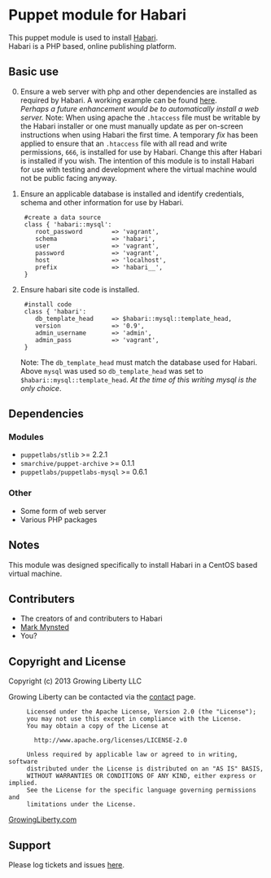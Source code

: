 Puppet module for Habari
==================================

This puppet module is used to install [Habari](http://habariproject.org "Habari").  
Habari is a PHP based, online publishing platform. 

Basic use
---------

0. Ensure a web server with php and other dependencies are installed as required by Habari.
   A working example can be found [here](https://github.com/mmynsted/vagrant-centos-php).  
   *Perhaps a future enhancement would be to automatically install a web server.*
   Note: When using apache the ``.htaccess`` file must be writable by the Habari installer or one must 
   manually update as per on-screen instructions when using Habari the first time.  A temporary 
   *fix* has been applied to ensure that an ``.htaccess`` file with all read and write permissions, ``666``, 
   is installed for use by Habari.  Change this after Habari is installed if you wish.  The intention of 
   this module is to install Habari for use with testing and development where the virtual machine would 
   not be public facing anyway.

0. Ensure an applicable database is installed and identify credentials, schema and other information 
   for use by Habari.

        #create a data source
        class { 'habari::mysql':
           root_password        => 'vagrant',
           schema               => 'habari',
           user                 => 'vagrant',
           password             => 'vagrant',
           host                 => 'localhost',
           prefix               => 'habari__',
        }

0. Ensure habari site code is installed.

        #install code
        class { 'habari':
           db_template_head     => $habari::mysql::template_head,
           version              => '0.9',
           admin_username       => 'admin',
           admin_pass           => 'vagrant',
        }
   Note: The ``db_template_head`` must match the database used for Habari.  Above ``mysql`` was used so 
   ``db_template_head`` was set to ``$habari::mysql::template_head``.  *At the time of this writing mysql is 
   the only choice*.
   

Dependencies
------------

### Modules

* ``puppetlabs/stlib``            >= 2.2.1
* ``smarchive/puppet-archive``    >= 0.1.1
* ``puppetlabs/puppetlabs-mysql`` >= 0.6.1


### Other

* Some form of web server 
* Various PHP packages

Notes
-----

This module was designed specifically to install Habari in a CentOS based virtual machine.

Contributers
------------

* The creators of and contributers to Habari
* [Mark Mynsted](https://github.com/mmynsted)
* You?

Copyright and License
---------------------

Copyright (c) 2013 Growing Liberty LLC

Growing Liberty can be contacted via the [contact](https://growingliberty.com/contact "contact us") page.

         Licensed under the Apache License, Version 2.0 (the "License");
         you may not use this except in compliance with the License.
         You may obtain a copy of the License at
         
           http://www.apache.org/licenses/LICENSE-2.0
         
         Unless required by applicable law or agreed to in writing, software
         distributed under the License is distributed on an "AS IS" BASIS,
         WITHOUT WARRANTIES OR CONDITIONS OF ANY KIND, either express or implied.
         See the License for the specific language governing permissions and
         limitations under the License.


[GrowingLiberty.com](http://growingliberty.com "growingliberty.com")

Support
-------

Please log tickets and issues [here](https://github.com/mmynsted/mmynsted-habari "mmynsted-habari GitHub site").
